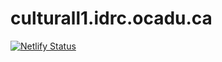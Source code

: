 # culturall1.idrc.ocadu.ca

[![Netlify Status](https://api.netlify.com/api/v1/badges/c81385ea-6a7a-4db7-9a73-eeb935e6f718/deploy-status)](https://app.netlify.com/sites/idrc-culturall1/deploys)
